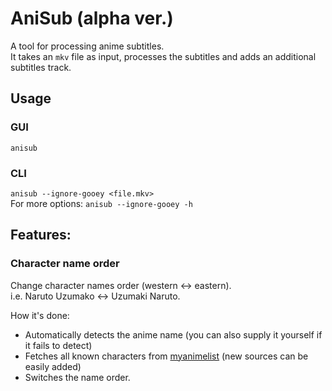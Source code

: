 # AniSub (alpha ver.)

A tool for processing anime subtitles.  
It takes an `mkv` file as input, processes the subtitles and adds an additional subtitles track.

## Usage
### GUI
`anisub`  
### CLI
`anisub --ignore-gooey <file.mkv>`  
For more options: `anisub --ignore-gooey -h`  

## Features:
### Character name order
Change character names order (western <-> eastern).  
i.e. Naruto Uzumako <-> Uzumaki Naruto.
  
How it's done:
* Automatically detects the anime name (you can also supply it yourself if it fails to detect)
* Fetches all known characters from [myanimelist] (new sources can be easily added)
* Switches the name order.


[myanimelist]: https://myanimelist.net/
